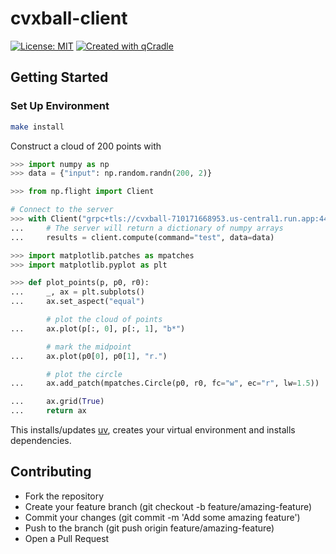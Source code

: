 # cvxball-client

[![License: MIT](https://img.shields.io/badge/License-MIT-yellow.svg)](LICENSE)
[![Created with qCradle](https://img.shields.io/badge/Created%20with-qCradle-blue?style=flat-square)](https://github.com/tschm/experiments)

## Getting Started

### **Set Up Environment**

```bash
make install
```

Construct a cloud of $200$ points with

```python
>>> import numpy as np
>>> data = {"input": np.random.randn(200, 2)}
```

```python
>>> from np.flight import Client

# Connect to the server
>>> with Client("grpc+tls://cvxball-710171668953.us-central1.run.app:443") as client:
...     # The server will return a dictionary of numpy arrays
...     results = client.compute(command="test", data=data)
```

```python
>>> import matplotlib.patches as mpatches
>>> import matplotlib.pyplot as plt

>>> def plot_points(p, p0, r0):
...     _, ax = plt.subplots()
...     ax.set_aspect("equal")

        # plot the cloud of points
...     ax.plot(p[:, 0], p[:, 1], "b*")

        # mark the midpoint
...     ax.plot(p0[0], p0[1], "r.")

        # plot the circle
...     ax.add_patch(mpatches.Circle(p0, r0, fc="w", ec="r", lw=1.5))

...     ax.grid(True)
...     return ax
```

This installs/updates [uv](https://github.com/astral-sh/uv),
creates your virtual environment and installs dependencies.

## Contributing

- Fork the repository
- Create your feature branch (git checkout -b feature/amazing-feature)
- Commit your changes (git commit -m 'Add some amazing feature')
- Push to the branch (git push origin feature/amazing-feature)
- Open a Pull Request
